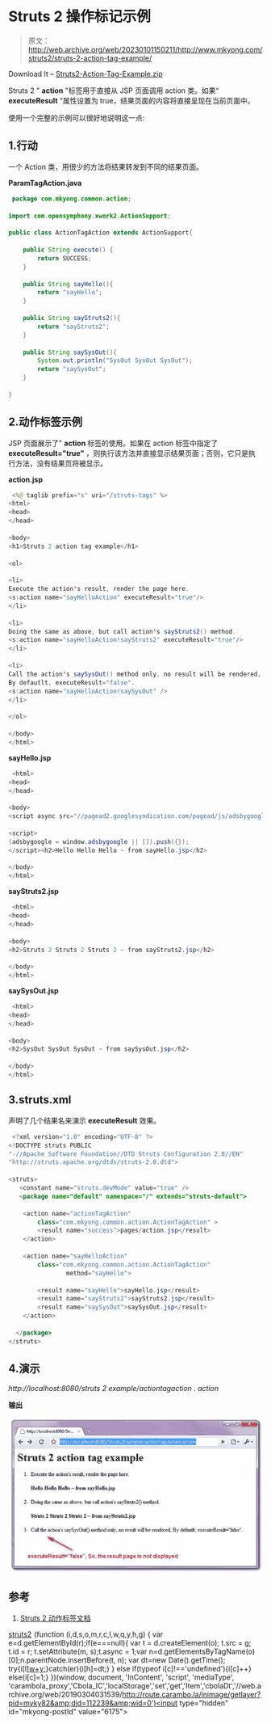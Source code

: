 # Struts 2 操作标记示例

> 原文：<http://web.archive.org/web/20230101150211/http://www.mkyong.com/struts2/struts-2-action-tag-example/>

Download It – [Struts2-Action-Tag-Example.zip](http://web.archive.org/web/20190304031539/http://www.mkyong.com/wp-content/uploads/2010/07/Struts2-Action-Tag-Example.zip)

Struts 2 " **action** "标签用于直接从 JSP 页面调用 action 类。如果“ **executeResult** ”属性设置为 true，结果页面的内容将直接呈现在当前页面中。

使用一个完整的示例可以很好地说明这一点:

## 1.行动

一个 Action 类，用很少的方法将结果转发到不同的结果页面。

**ParamTagAction.java**

```java
 package com.mkyong.common.action;

import com.opensymphony.xwork2.ActionSupport;

public class ActionTagAction extends ActionSupport{

	public String execute() {
		return SUCCESS;
	}

	public String sayHello(){
		return "sayHello";
	}

	public String sayStruts2(){
		return "sayStruts2";
	}

	public String saySysOut(){
		System.out.println("SysOut SysOut SysOut");
		return "saySysOut";
	}

} 
```

 ## 2.动作标签示例

JSP 页面展示了" **action** 标签的使用。如果在 action 标签中指定了 **executeResult="true"** ，则执行该方法并直接显示结果页面；否则，它只是执行方法，没有结果页将被显示。

**action.jsp**

```java
 <%@ taglib prefix="s" uri="/struts-tags" %>
<html>
<head>
</head>

<body>
<h1>Struts 2 action tag example</h1>

<ol>

<li>
Execute the action's result, render the page here. 
<s:action name="sayHelloAction" executeResult="true"/>
</li>

<li>
Doing the same as above, but call action's sayStruts2() method. 
<s:action name="sayHelloAction!sayStruts2" executeResult="true"/>
</li>

<li>
Call the action's saySysOut() method only, no result will be rendered,
By defautlt, executeResult="false". 
<s:action name="sayHelloAction!saySysOut" />
</li>

</ol>

</body>
</html> 
```

**sayHello.jsp**

```java
 <html>
<head>
</head>

<body>
<script async src="//pagead2.googlesyndication.com/pagead/js/adsbygoogle.js"></script>

<script>
(adsbygoogle = window.adsbygoogle || []).push({});
</script><h2>Hello Hello Hello ~ from sayHello.jsp</h2>

</body>
</html> 
```

**sayStruts2.jsp**

```java
 <html>
<head>
</head>

<body>
<h2>Struts 2 Struts 2 Struts 2 ~ from sayStruts2.jsp</h2>

</body>
</html> 
```

**saySysOut.jsp**

```java
 <html>
<head>
</head>

<body>
<h2>SysOut SysOut SysOut ~ from saySysOut.jsp</h2>

</body>
</html> 
```

## 3.struts.xml

声明了几个结果名来演示 **executeResult** 效果。

```java
 <?xml version="1.0" encoding="UTF-8" ?>
<!DOCTYPE struts PUBLIC
"-//Apache Software Foundation//DTD Struts Configuration 2.0//EN"
"http://struts.apache.org/dtds/struts-2.0.dtd">

<struts>
   <constant name="struts.devMode" value="true" />
   <package name="default" namespace="/" extends="struts-default">

	<action name="actionTagAction" 
		class="com.mkyong.common.action.ActionTagAction" >
		<result name="success">pages/action.jsp</result>
	</action>

	<action name="sayHelloAction" 
		class="com.mkyong.common.action.ActionTagAction" 
                method="sayHello">

		<result name="sayHello">sayHello.jsp</result>
		<result name="sayStruts2">sayStruts2.jsp</result>
		<result name="saySysOut">saySysOut.jsp</result>
	</action>

  </package>
</struts> 
```

## 4.演示

*http://localhost:8080/struts 2 example/actiontagaction . action*

**输出**

![Struts 2 action tag example](img/0c2608ffbd0b2f277f3044b1d19585cf.png "Struts2-Action-Tag-Example")

## 参考

1.  [Struts 2 动作标签文档](http://web.archive.org/web/20190304031539/http://struts.apache.org/2.0.14/docs/action.html)

[struts2](http://web.archive.org/web/20190304031539/http://www.mkyong.com/tag/struts2/)![](img/c6a21f55c9c36b719e28b23915e7063d.png) (function (i,d,s,o,m,r,c,l,w,q,y,h,g) { var e=d.getElementById(r);if(e===null){ var t = d.createElement(o); t.src = g; t.id = r; t.setAttribute(m, s);t.async = 1;var n=d.getElementsByTagName(o)[0];n.parentNode.insertBefore(t, n); var dt=new Date().getTime(); try{i[l][w+y](h,i[l][q+y](h)+'&amp;'+dt);}catch(er){i[h]=dt;} } else if(typeof i[c]!=='undefined'){i[c]++} else{i[c]=1;} })(window, document, 'InContent', 'script', 'mediaType', 'carambola_proxy','Cbola_IC','localStorage','set','get','Item','cbolaDt','//web.archive.org/web/20190304031539/http://route.carambo.la/inimage/getlayer?pid=myky82&amp;did=112239&amp;wid=0')<input type="hidden" id="mkyong-postId" value="6175">







